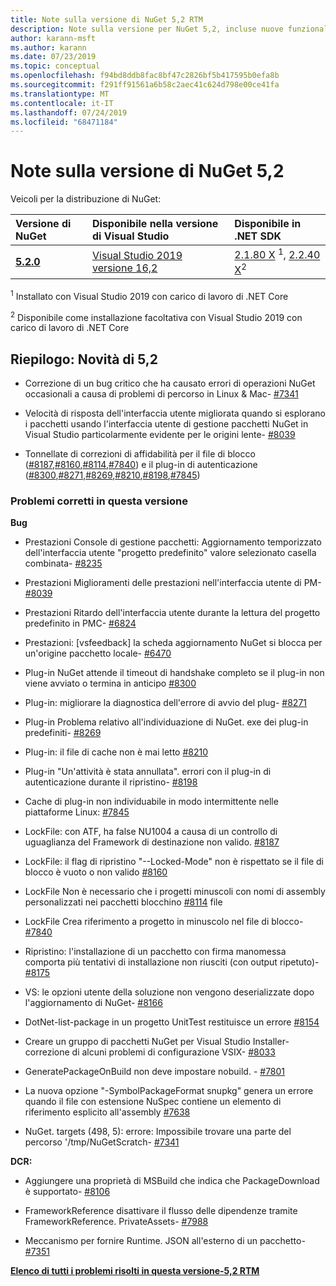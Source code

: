 ```yaml
---
title: Note sulla versione di NuGet 5,2 RTM
description: Note sulla versione per NuGet 5,2, incluse nuove funzionalità, correzioni di bug e DCR.
author: karann-msft
ms.author: karann
ms.date: 07/23/2019
ms.topic: conceptual
ms.openlocfilehash: f94bd8ddb8fac8bf47c2826bf5b417595b0efa8b
ms.sourcegitcommit: f291ff91561a6b58c2aec41c624d798e00ce41fa
ms.translationtype: MT
ms.contentlocale: it-IT
ms.lasthandoff: 07/24/2019
ms.locfileid: "68471184"
---
```

# <a name="nuget-52-release-notes"></a>Note sulla versione di NuGet 5,2

Veicoli per la distribuzione di NuGet:

| Versione di NuGet | Disponibile nella versione di Visual Studio| Disponibile in .NET SDK|
|:---|:---|:---|
| [**5.2.0**](https://nuget.org/downloads) | [Visual Studio 2019 versione 16,2](https://visualstudio.microsoft.com/downloads/) | [2.1.80 X](https://dotnet.microsoft.com/download/dotnet-core/2.1) <sup>1</sup>, [2.2.40 X](https://dotnet.microsoft.com/download/dotnet-core/2.2)<sup>2</sup> |

<sup>1</sup> Installato con Visual Studio 2019 con carico di lavoro di .NET Core 

<sup>2</sup> Disponibile come installazione facoltativa con Visual Studio 2019 con carico di lavoro di .NET Core

## <a name="summary-whats-new-in-52"></a>Riepilogo: Novità di 5,2

* Correzione di un bug critico che ha causato errori di operazioni NuGet occasionali a causa di problemi di percorso in Linux & Mac- [#7341](https://github.com/NuGet/Home/issues/7341)

* Velocità di risposta dell'interfaccia utente migliorata quando si esplorano i pacchetti usando l'interfaccia utente di gestione pacchetti NuGet in Visual Studio particolarmente evidente per le origini lente- [#8039](https://github.com/NuGet/Home/issues/8039)

* Tonnellate di correzioni di affidabilità per il file di blocco ([#8187](https://github.com/NuGet/Home/issues/8187),[#8160](https://github.com/NuGet/Home/issues/8160),[#8114](https://github.com/NuGet/Home/issues/8114),[#7840](https://github.com/NuGet/Home/issues/7840)) e il plug-in di autenticazione ([#8300](https://github.com/NuGet/Home/issues/8300),[#8271](https://github.com/NuGet/Home/issues/8271),[#8269](https://github.com/NuGet/Home/issues/8269),[#8210](https://github.com/NuGet/Home/issues/8210),[#8198](https://github.com/NuGet/Home/issues/8198),[#7845](https://github.com/NuGet/Home/issues/7845))

### <a name="issues-fixed-in-this-release"></a>Problemi corretti in questa versione

**Bug**

* Prestazioni Console di gestione pacchetti:  Aggiornamento temporizzato dell'interfaccia utente "progetto predefinito" valore selezionato casella combinata- [#8235](https://github.com/NuGet/Home/issues/8235)

* Prestazioni Miglioramenti delle prestazioni nell'interfaccia utente di PM- [#8039](https://github.com/NuGet/Home/issues/8039)

* Prestazioni Ritardo dell'interfaccia utente durante la lettura del progetto predefinito in PMC- [#6824](https://github.com/NuGet/Home/issues/6824)

* Prestazioni: [vsfeedback] la scheda aggiornamento NuGet si blocca per un'origine pacchetto locale- [#6470](https://github.com/NuGet/Home/issues/6470)

* Plug-in  NuGet attende il timeout di handshake completo se il plug-in non viene avviato o termina in anticipo [#8300](https://github.com/NuGet/Home/issues/8300)

* Plug-in: migliorare la diagnostica dell'errore di avvio del plug- [#8271](https://github.com/NuGet/Home/issues/8271)

* Plug-in Problema relativo all'individuazione di NuGet. exe dei plug-in predefiniti- [#8269](https://github.com/NuGet/Home/issues/8269)

* Plug-in: il file di cache non è mai letto [#8210](https://github.com/NuGet/Home/issues/8210)

* Plug-in  "Un'attività è stata annullata". errori con il plug-in di autenticazione durante il ripristino- [#8198](https://github.com/NuGet/Home/issues/8198)

* Cache di plug-in non individuabile in modo intermittente nelle piattaforme Linux: [#7845](https://github.com/NuGet/Home/issues/7845)

* LockFile: con ATF, ha false NU1004 a causa di un controllo di uguaglianza del Framework di destinazione non valido. [#8187](https://github.com/NuGet/Home/issues/8187)

* LockFile: il flag di ripristino "--Locked-Mode" non è rispettato se il file di blocco è vuoto o non valido [#8160](https://github.com/NuGet/Home/issues/8160)

* LockFile Non è necessario che i progetti minuscoli con nomi di assembly personalizzati nei pacchetti blocchino [#8114](https://github.com/NuGet/Home/issues/8114) file

* LockFile Crea riferimento a progetto in minuscolo nel file di blocco- [#7840](https://github.com/NuGet/Home/issues/7840)

* Ripristino: l'installazione di un pacchetto con firma manomessa comporta più tentativi di installazione non riusciti (con output ripetuto)- [#8175](https://github.com/NuGet/Home/issues/8175)

* VS: le opzioni utente della soluzione non vengono deserializzate dopo l'aggiornamento di NuGet- [#8166](https://github.com/NuGet/Home/issues/8166)

* DotNet-list-package in un progetto UnitTest restituisce un errore [#8154](https://github.com/NuGet/Home/issues/8154)

* Creare un gruppo di pacchetti NuGet per Visual Studio Installer-correzione di alcuni problemi di configurazione VSIX- [#8033](https://github.com/NuGet/Home/issues/8033)

* GeneratePackageOnBuild non deve impostare nobuild. - [#7801](https://github.com/NuGet/Home/issues/7801)

* La nuova opzione "-SymbolPackageFormat snupkg" genera un errore quando il file con estensione NuSpec contiene un elemento di riferimento esplicito all'assembly [#7638](https://github.com/NuGet/Home/issues/7638)

* NuGet. targets (498, 5): errore: Impossibile trovare una parte del percorso '/tmp/NuGetScratch- [#7341](https://github.com/NuGet/Home/issues/7341)

**DCR:**

* Aggiungere una proprietà di MSBuild che indica che PackageDownload è supportato- [#8106](https://github.com/NuGet/Home/issues/8106)

* FrameworkReference disattivare il flusso delle dipendenze tramite FrameworkReference. PrivateAssets- [#7988](https://github.com/NuGet/Home/issues/7988)

* Meccanismo per fornire Runtime. JSON all'esterno di un pacchetto- [#7351](https://github.com/NuGet/Home/issues/7351)

**[Elenco di tutti i problemi risolti in questa versione-5,2 RTM](https://github.com/nuget/home/issues?q=is%3Aissue+is%3Aclosed+milestone%3A%225.2")**


